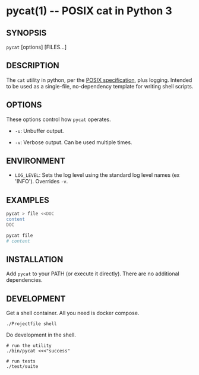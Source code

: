 pycat(1) -- POSIX cat in Python 3
================================================================

## SYNOPSIS

`pycat` [options] [FILES...]

## DESCRIPTION

The `cat` utility in python, per the [POSIX specification](http://pubs.opengroup.org/onlinepubs/000095399/utilities/cat.html), plus logging. Intended to be used as a single-file, no-dependency template for writing shell scripts.

## OPTIONS

These options control how `pycat` operates.

* `-u`:
  Unbuffer output.

* `-v`:
  Verbose output. Can be used multiple times.

## ENVIRONMENT

* `LOG_LEVEL`:
  Sets the log level using the standard log level names (ex 'INFO'). Overrides `-v`.

## EXAMPLES

```bash
pycat > file <<DOC
content
DOC

pycat file
# content
```

## INSTALLATION

Add `pycat` to your PATH (or execute it directly). There are no additional dependencies.

## DEVELOPMENT

Get a shell container. All you need is docker compose.

```shell
./Projectfile shell
```

Do development in the shell.

```shell
# run the utility
./bin/pycat <<<"success"

# run tests
./test/suite
```
